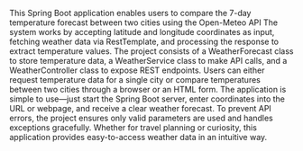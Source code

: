 This Spring Boot application enables users to compare the 7-day temperature forecast between two cities using the Open-Meteo API
The system works by accepting latitude and longitude coordinates as input, fetching weather data via RestTemplate,
and processing the response to extract temperature values. The project consists of a WeatherForecast class
to store temperature data, a WeatherService class to make API calls, and a WeatherController class to expose REST endpoints.
Users can either request temperature data for a single city or compare temperatures between two cities through a browser or
an HTML form. The application is simple to use—just start the Spring Boot server, enter coordinates into the URL or webpage,
and receive a clear weather forecast. To prevent API errors, the project ensures only valid parameters are used and handles
exceptions gracefully. Whether for travel planning or curiosity, this application provides easy-to-access weather data in
an intuitive way.
